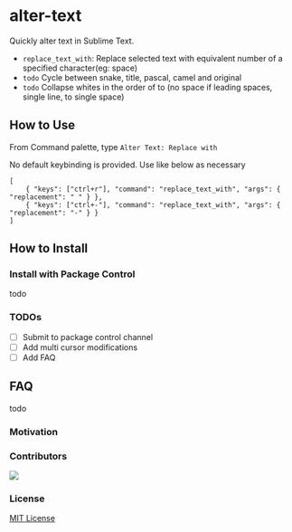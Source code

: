 # alter-text

Quickly alter text in Sublime Text.
- `replace_text_with`:  Replace selected text with equivalent number of a specified character(eg: space)
- `todo` Cycle between snake, title, pascal, camel and original
- `todo` Collapse whites in the order of to (no space if leading spaces, single line, to single space)


## How to Use

From Command palette, type `Alter Text: Replace with`

No default keybinding is provided. Use like below as necessary
```
[
    { "keys": ["ctrl+r"], "command": "replace_text_with", "args": { "replacement": " " } },
    { "keys": ["ctrl+-"], "command": "replace_text_with", "args": { "replacement": "-" } }
]
```
## How to Install

### Install with Package Control
todo

### TODOs
- [ ] Submit to package control channel
- [ ] Add multi cursor modifications
- [ ] Add FAQ

## FAQ
todo

### Motivation

### Contributors

<a href="https://github.com/cibinmathew/sublime-alter-text/graphs/contributors">
  <img src="https://contributors-img.web.app/image?repo=cibinmathew/sublime-alter-text" />
</a>

### License

[MIT License](./LICENSE)
